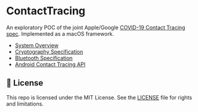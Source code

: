 # ContactTracing

An exploratory POC of the joint Apple/Google
[COVID-19 Contact Tracing spec](https://blog.google/inside-google/company-announcements/apple-and-google-partner-covid-19-contact-tracing-technology).
Implemented as a macOS framework.

- [System Overview](https://blog.google/documents/57/Overview_of_COVID-19_Contact_Tracing_Using_BLE.pdf)
- [Cryptography Specification](https://blog.google/documents/56/Contact_Tracing_-_Cryptography_Specification.pdf)
- [Bluetooth Specification](https://blog.google/documents/58/Contact_Tracing_-_Bluetooth_Specification_v1.1_RYGZbKW.pdf)
- [Android Contact Tracing API](https://blog.google/documents/55/Android_Contact_Tracing_API.pdf)

## 📄 License

This repo is licensed under the MIT License. See the [LICENSE](LICENSE.md) file for rights and limitations.
